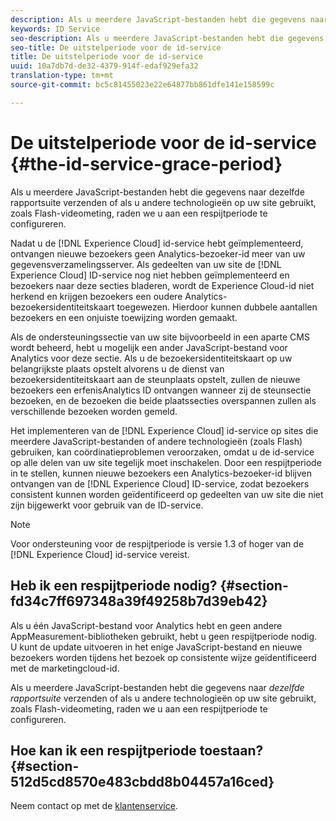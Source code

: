 ```yaml
---
description: Als u meerdere JavaScript-bestanden hebt die gegevens naar dezelfde rapportsuite verzenden of als u andere technologieën op uw site gebruikt, zoals Flash-videometing, raden we u aan een respijtperiode te configureren.
keywords: ID Service
seo-description: Als u meerdere JavaScript-bestanden hebt die gegevens naar dezelfde rapportsuite verzenden of als u andere technologieën op uw site gebruikt, zoals Flash-videometing, raden we u aan een respijtperiode te configureren.
seo-title: De uitstelperiode voor de id-service
title: De uitstelperiode voor de id-service
uuid: 10a7db7d-de32-4379-914f-edaf929efa32
translation-type: tm+mt
source-git-commit: bc5c81455023e22e64877bb861dfe141e158599c

---
```



# De uitstelperiode voor de id-service {#the-id-service-grace-period}

Als u meerdere JavaScript-bestanden hebt die gegevens naar dezelfde rapportsuite verzenden of als u andere technologieën op uw site gebruikt, zoals Flash-videometing, raden we u aan een respijtperiode te configureren.

Nadat u de [!DNL Experience Cloud] id-service hebt geïmplementeerd, ontvangen nieuwe bezoekers geen Analytics-bezoeker-id meer van uw gegevensverzamelingsserver. Als gedeelten van uw site de [!DNL Experience Cloud] ID-service nog niet hebben geïmplementeerd en bezoekers naar deze secties bladeren, wordt de Experience Cloud-id niet herkend en krijgen bezoekers een oudere Analytics-bezoekersidentiteitskaart toegewezen. Hierdoor kunnen dubbele aantallen bezoekers en een onjuiste toewijzing worden gemaakt.

Als de ondersteuningssectie van uw site bijvoorbeeld in een aparte CMS wordt beheerd, hebt u mogelijk een ander JavaScript-bestand voor Analytics voor deze sectie. Als u de bezoekersidentiteitskaart op uw belangrijkste plaats opstelt alvorens u de dienst van bezoekersidentiteitskaart aan de steunplaats opstelt, zullen de nieuwe bezoekers een erfenisAnalytics ID ontvangen wanneer zij de steunsectie bezoeken, en de bezoeken die beide plaatssecties overspannen zullen als verschillende bezoeken worden gemeld.

Het implementeren van de [!DNL Experience Cloud] id-service op sites die meerdere JavaScript-bestanden of andere technologieën (zoals Flash) gebruiken, kan coördinatieproblemen veroorzaken, omdat u de id-service op alle delen van uw site tegelijk moet inschakelen. Door een respijtperiode in te stellen, kunnen nieuwe bezoekers een Analytics-bezoeker-id blijven ontvangen van de [!DNL Experience Cloud] ID-service, zodat bezoekers consistent kunnen worden geïdentificeerd op gedeelten van uw site die niet zijn bijgewerkt voor gebruik van de ID-service.

>[!NOTE]
>
>Voor ondersteuning voor de respijtperiode is versie 1.3 of hoger van de [!DNL Experience Cloud] id-service vereist.

## Heb ik een respijtperiode nodig? {#section-fd34c7ff697348a39f49258b7d39eb42}

Als u één JavaScript-bestand voor Analytics hebt en geen andere AppMeasurement-bibliotheken gebruikt, hebt u geen respijtperiode nodig. U kunt de update uitvoeren in het enige JavaScript-bestand en nieuwe bezoekers worden tijdens het bezoek op consistente wijze geïdentificeerd met de marketingcloud-id.

Als u meerdere JavaScript-bestanden hebt die gegevens naar *dezelfde rapportsuite* verzenden of als u andere technologieën op uw site gebruikt, zoals Flash-videometing, raden we u aan een respijtperiode te configureren.

## Hoe kan ik een respijtperiode toestaan? {#section-512d5cd8570e483cbdd8b04457a16ced}

Neem contact op met de [klantenservice](https://helpx.adobe.com/marketing-cloud/contact-support.html).
